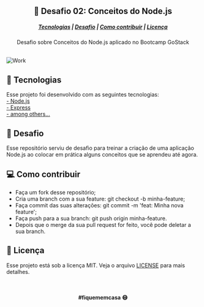## <div align="center">:rocket: Desafio 02: Conceitos do Node.js </div>

##### <div align="center"> [Tecnologias](#Tecnologias)   |   [Desafio](#Desafio)   |   [Como contribuir](#Desafio)   |   [Licença](#Licença)    </div>

<div align="center"> Desafio sobre Conceitos do Node.js aplicado no Bootcamp GoStack  </div>

<br>

![Work](https://images.unsplash.com/photo-1499951360447-b19be8fe80f5?ixlib=rb-1.2.1&ixid=eyJhcHBfaWQiOjEyMDd9&auto=format&fit=crop&w=500&q=60)

## :satellite: Tecnologias 
Esse projeto foi desenvolvido com as seguintes tecnologias: <br>
[- Node.js](https://nodejs.org/en/) <br>
[- Express](https://expressjs.com/) <br>
[- among others...](#) 

## :tophat: Desafio
Esse repositório serviu de desafio para treinar a criação de uma aplicação Node.js 
ao colocar em prática alguns conceitos que se aprendeu até agora.

## :computer: Como contribuir
- Faça um fork desse repositório;
- Cria uma branch com a sua feature: git checkout -b minha-feature;
- Faça commit das suas alterações: git commit -m 'feat: Minha nova feature';
- Faça push para a sua branch: git push origin minha-feature.
- Depois que o merge da sua pull request for feito, você pode deletar a sua branch.



## :file_folder: Licença
Esse projeto está sob a licença MIT. Veja o arquivo [LICENSE](LICENSE.md) para mais detalhes.

<br>

#### <div align="center">#fiquememcasa :mask: </div>
